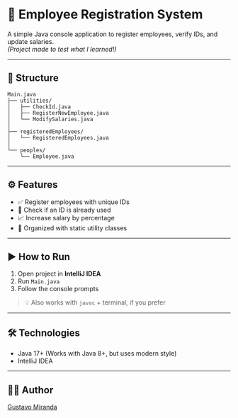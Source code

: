 # 💼 Employee Registration System

A simple Java console application to register employees, verify IDs, and update salaries.  
_(Project made to test what I learned!)_

---

## 📂 Structure

```plaintext
Main.java
├── utilities/
│   ├── CheckId.java
│   ├── RegisterNewEmployee.java
│   └── ModifySalaries.java
│
├── registeredEmployees/
│   └── RegisteredEmployees.java
│
└── peoples/
    └── Employee.java
```

---

## ⚙️ Features

- ✅ Register employees with unique IDs
- 🔎 Check if an ID is already used
- 📈 Increase salary by percentage
- 🧰 Organized with static utility classes

---

## ▶️ How to Run

1. Open project in **IntelliJ IDEA**
2. Run `Main.java`
3. Follow the console prompts

> 💡 Also works with `javac` + terminal, if you prefer

---

## 🛠 Technologies

- Java 17+ (Works with Java 8+, but uses modern style)
- IntelliJ IDEA

---

## 🙋‍♂️ Author

[Gustavo Miranda](https://github.com/devmbueno)
